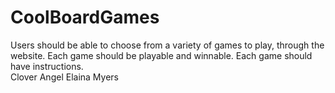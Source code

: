 # CoolBoardGames
Users should be able to choose from a variety of games to play, through the website. Each game should be playable and winnable. Each game should have instructions.    
Clover Angel
Elaina Myers
